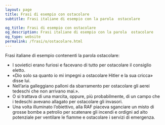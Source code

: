 ```yaml
---
layout: page
title: Frasi di esempio con ostacolare 
subtitle: Frasi italiane di esempio con la parola  ostacolare

og_title: Frasi di esempio con ostacolare 
og_description: Frasi italiane di esempio con la parola  ostacolare
og_type: website
permalink: /frasi/o/ostacolare.html
---
```


Frasi italiane di esempio contenenti la parola ostacolare:


- I sovietici erano furiosi e facevano di tutto per ostacolare il consiglio eletto.
- «Dio solo sa quanto io mi impegni a ostacolare Hitler e la sua cricca» disse lui.
- Nell’aria galleggiano palloni da sbarramento per ostacolare gli aerei tedeschi che non arrivano mai.».
- O si trattava di una marcita, oppure, più probabilmente, di un campo che i tedeschi avevano allagato per ostacolare gli invasori.
- Una volta illuminato l’obiettivo, alla RAF piaceva sganciare un misto di grosse bombe a petrolio per scatenare gli incendi e ordigni ad alto potenziale per ventilare le fiamme e ostacolare i servizi di emergenza.
